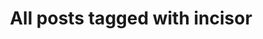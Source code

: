 ---
layout: tag
title: "All posts tagged with incisor"
permalink: /weblog/tags/incisor/
taxonomy: incisor
---